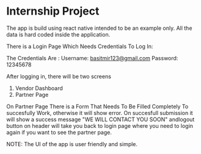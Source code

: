 # Internship Project

The app is build using react native intended to be an example only. All the data is hard coded inside the application.

There is a Login Page Which Needs Credentials To Log In:

The Credentials Are : 
Username: basitmir123@gmail.com 
Password: 12345678

After logging in, there will be two screens 

1. Vendor Dashboard
2. Partner Page

On Partner Page There is a Form That Needs To Be Filled Completely To succesfully Work, otherwise it will show error.
On succesfull submission it will show a success message "WE WILL CONTACT YOU SOON" andlogout button on header will take you back to login page where you need to login again if you want to see the partner page.


NOTE:
The UI of the app is user friendly and simple.
